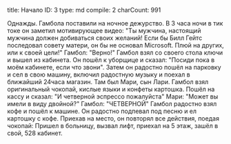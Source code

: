 title:          Начало
ID:             3
type:           md
compile:        2
charCount:      991


Однажды.  Гамбола поставили на ночное дежурство.
В 3 часа ночи в тик токе он заметил мотивирующее видео: 
"Ты мужчина, настоящий мужчина должен добиваться своих желаний! Если бы Билл Гейтс последовал совету матери, он бы не основал Microsoft.  Плюй на других, или к своей цели!" 
Гамбол: "Верно!"
Гамбол взял со своего стола ключи и вышел из кабинета. Он пошёл к уборщице и сказал: "Посиди пока в моём кабинете,  если что звони".  Затем он радостно пошёл на парковку и сел в свою машину,  включил радостную музыку и поехал в ближайший 24часа магазин.
Там был Мари,  сын Лари.  Гамбол взял оригинальный чокопай,  кислые языки и конфеты картошка.  Пошёл на кассу и сказал: "И четверной эспрессо пожалуйста"
Мари: "Может вы имели в виду двойной?"
Гамбол: "ЧЕТВЕРНОЙ"
Гамбол радостно взял кофе и пошёл к машине. Он радостно подпевал под песню и ел картошку с кофе.
Приехав на место,  он повторял все действия,  поедая чокопай: Пришел в больницу, вызвал лифт, приехал на 5 этаж, зашёл в свой, 528 кабинет.